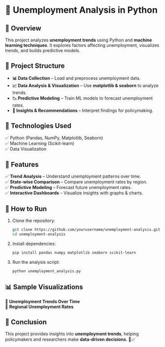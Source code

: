 # 📌 **Unemployment Analysis in Python**  

## **📖 Overview**  
This project analyzes **unemployment trends** using Python and **machine learning techniques**. It explores factors affecting unemployment, visualizes trends, and builds predictive models.  

## **📂 Project Structure**  
- **📊 Data Collection** – Load and preprocess unemployment data.  
- **📈 Data Analysis & Visualization** – Use **matplotlib & seaborn** to analyze trends.  
- **📉 Predictive Modeling** – Train ML models to forecast unemployment rates.  
- **📜 Insights & Recommendations** – Interpret findings for policymaking.  

## **🔧 Technologies Used**  
✅ Python (Pandas, NumPy, Matplotlib, Seaborn)  
✅ Machine Learning (Scikit-learn)  
✅ Data Visualization  

## **🚀 Features**  
✅ **Trend Analysis** – Understand unemployment patterns over time.  
✅ **State-wise Comparison** – Compare unemployment rates by region.  
✅ **Predictive Modeling** – Forecast future unemployment rates.  
✅ **Interactive Dashboards** – Visualize insights with graphs & charts.  

## **📌 How to Run**  
1. Clone the repository:  
   ```sh
   git clone https://github.com/yourusername/unemployment-analysis.git  
   cd unemployment-analysis
   ```
2. Install dependencies:  
   ```sh
   pip install pandas numpy matplotlib seaborn scikit-learn
   ```
3. Run the analysis script:  
   ```sh
   python unemployment_analysis.py
   ```  

## **📊 Sample Visualizations**  
📌 **Unemployment Trends Over Time**  
📌 **Regional Unemployment Rates**  

## **📜 Conclusion**  
This project provides insights into **unemployment trends**, helping policymakers and researchers make **data-driven decisions**. 🚀📈  
